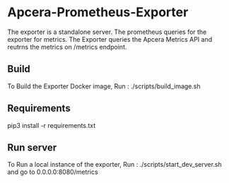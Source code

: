 # Apcera-Prometheus-Exporter

The exporter is a standalone server. The prometheus queries for the exporter for metrics. The Exporter queries the Apcera Metrics API and reutrns the metrics on /metrics endpoint.

## Build

To Build the Exporter Docker image, Run       :	./scripts/build_image.sh

## Requirements

pip3 install -r requirements.txt

## Run server

To Run a local instance of the exporter, Run  :	./scripts/start_dev_server.sh
and go to 0.0.0.0:8080/metrics

